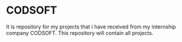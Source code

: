 # CODSOFT
It is repository for my projects that i have received from my internship company CODSOFT. This repository will contain all projects.
